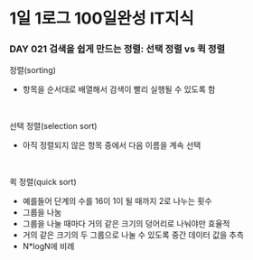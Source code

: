 # 1일 1로그 100일완성 IT지식
### DAY 021 검색을 쉽게 만드는 정렬: 선택 정렬 vs 퀵 정렬

정렬(sorting)
* 항목을 순서대로 배열해서 검색이 빨리 실행될 수 있도록 함

<br>

선택 정렬(selection sort)
* 아직 정렬되지 않은 항목 중에서 다음 이름을 계속 선택

<br>

퀵 정렬(quick sort)
* 예를들어 단계의 수를 16이 1이 될 때까지 2로 나누는 횟수
* 그룹을 나눔
* 그룹을 나눌 때마다 거의 같은 크기의 덩어리로 나눠야만 효율적
* 거의 같은 크기의 두 그룹으로 나눌 수 있도록 중간 데이터 값을 추측
* N*logN에 비례
